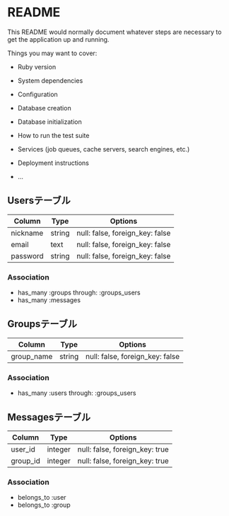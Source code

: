 # README

This README would normally document whatever steps are necessary to get the
application up and running.

Things you may want to cover:

* Ruby version

* System dependencies

* Configuration

* Database creation

* Database initialization

* How to run the test suite

* Services (job queues, cache servers, search engines, etc.)

* Deployment instructions

* ...


## Usersテーブル

|Column|Type|Options|
|------|----|-------|
|nickname|string|null: false, foreign_key: false|
|email|text|null: false, foreign_key: false|
|password|string|null: false, foreign_key: false|

### Association
- has_many :groups through: :groups_users
- has_many :messages

## Groupsテーブル

|Column|Type|Options|
|------|----|-------|
|group_name|string|null: false, foreign_key: false|

### Association
- has_many :users through: :groups_users

## Messagesテーブル

|Column|Type|Options|
|------|----|-------|
|user_id|integer|null: false, foreign_key: true|
|group_id|integer|null: false, foreign_key: true|

### Association
- belongs_to :user
- belongs_to :group
